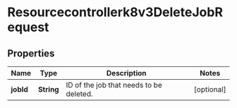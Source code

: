 

# Resourcecontrollerk8v3DeleteJobRequest


## Properties

| Name | Type | Description | Notes |
|------------ | ------------- | ------------- | -------------|
|**jobId** | **String** | ID of the job that needs to be deleted. |  [optional] |



